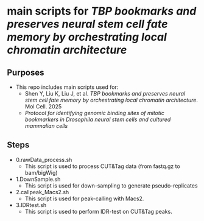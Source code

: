 # main scripts for *TBP bookmarks and preserves neural stem cell fate memory by orchestrating local chromatin architecture*

## Purposes
- This repo includes main scripts used for:
  - Shen Y, Liu K, Liu J, et al. *TBP bookmarks and preserves neural stem cell fate memory by orchestrating local chromatin architecture*. Mol Cell. 2025
  - *Protocol for identifying genomic binding sites of mitotic bookmarkers in Drosophila neural stem cells and cultured mammalian cells*

## Steps
- 0.rawData_process.sh
  - This script is used to process CUT&Tag data (from fastq.gz to bam/bigWig)
- 1.DownSample.sh
  - This script is used for down-sampling to generate pseudo-replicates
- 2.callpeak_Macs2.sh
  - This script is used for peak-calling with Macs2.
- 3.IDRtest.sh
  -  This script is used to perform IDR-test on CUT&Tag peaks.
